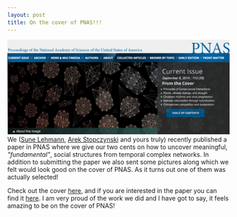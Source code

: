 ```yaml
---
layout: post
title: On the cover of PNAS!!!
---
```


<a href="http://www.pnas.org/content/113/36/9977.full"><img src="/images/2016/pnas_cover.png" class="fit image"></a>
We ([Sune Lehmann](https://sunelehmann.com), [Arek Stopczynski](https://stopczynski.com/) and yours truly) recently published a paper in PNAS where we give our two cents on how to uncover meaningful, _"fundamental"_, social structures from temporal complex networks.
In addition to submitting the paper we also sent some pictures along which we felt would look good on the cover of PNAS.
As it turns out one of them was actually selected!

Check out the cover [here](http://www.pnas.org/content/113/36.toc), and if you are interested in the paper you can find it [here](http://www.pnas.org/content/113/36/9977.full).
I am very proud of the work we did and I have got to say, it feels amazing to be on the cover of PNAS!